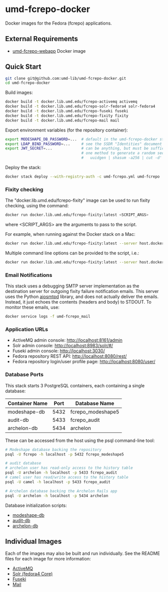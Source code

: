 # umd-fcrepo-docker

Docker images for the Fedora (fcrepo) applications.

## External Requirements

* [umd-fcrepo-webapp] Docker image

## Quick Start

```bash
git clone git@github.com:umd-lib/umd-fcrepo-docker.git
cd umd-fcrepo-docker
```

Build images:

```bash
docker build -t docker.lib.umd.edu/fcrepo-activemq activemq
docker build -t docker.lib.umd.edu/fcrepo-solr-fedora4 solr-fedora4
docker build -t docker.lib.umd.edu/fcrepo-fuseki fuseki
docker build -t docker.lib.umd.edu/fcrepo-fixity fixity
docker build -t docker.lib.umd.edu/fcrepo-mail mail
```

Export environment variables (for the repository container):

```bash
export MODESHAPE_DB_PASSWORD=...  # default in the umd-fcrepo-docker stack is "fcrepo"
export LDAP_BIND_PASSWORD=...     # see the SSDR "Identities" document for this
export JWT_SECRET=...             # can be anything, but must be sufficiently long
                                  # one method to generate a random secret is:
                                  #   uuidgen | shasum -a256 | cut -d' ' -f1
```

Deploy the stack:

```bash
docker stack deploy --with-registry-auth -c umd-fcrepo.yml umd-fcrepo
```

### Fixity checking

The "docker.lib.umd.edu/fcrepo-fixity" image can be used to run fixity checking,
using the command:

```bash
docker run docker.lib.umd.edu/fcrepo-fixity:latest <SCRIPT_ARGS>
```

where <SCRIPT_ARGS> are the arguments to pass to the script.

For example, when running against the Docker stack on a Mac:

```bash
docker run docker.lib.umd.edu/fcrepo-fixity:latest --server host.docker.internal:61613
```

Multiple command line options can be provided to the script, i.e.:

```bash
docker run docker.lib.umd.edu/fcrepo-fixity:latest --server host.docker.internal:61613 --age P6M
```

### Email Notifications

This stack uses a debugging SMTP server implementation as the destination server
for outgoing fixity failure notification emails. This server uses the Python [aiosmtpd]
library, and does not actually deliver the emails. Instead, it just echoes the contents
(headers and body) to STDOUT. To monitor these emails, use:

```bash
docker service logs -f umd-fcrepo_mail
```

### Application URLs

* ActiveMQ admin console: <http://localhost:8161/admin>
* Solr admin console: <http://localhost:8983/solr/#/>
* Fuseki admin console: <http://localhost:3030/>
* Fedora repository REST API: <http://localhost:8080/rest/>
* Fedora repository login/user profile page: <http://localhost:8080/user/>

### Database Ports

This stack starts 3 PostgreSQL containers, each containing a single database:

| Container Name | Port | Database Name     |
|----------------|------|-------------------|
| modeshape-db   | 5432 | fcrepo_modeshape5 |
| audit-db       | 5433 | fcrepo_audit      |
| archelon-db    | 5434 | archelon          |

These can be accessed from the host using the psql command-line tool:

```bash
# Modeshape database backing the repository
psql -U fcrepo -h localhost -p 5432 fcrepo_modeshape5

# audit database
# archelon user has read-only access to the history table
psql -U archelon -h localhost -p 5433 fcrepo_audit
# camel user has read/write access to the history table
psql -U camel -h localhost -p 5433 fcrepo_audit

# Archelon database backing the Archelon Rails app
psql -U archelon -h localhost -p 5434 archelon
```

Database initialization scripts:

* [modeshape-db](postgres-modeshape/init-modeshape-db.sh)
* [audit-db](postgres-audit/init-audit-db.sh)
* [archelon-db](postgres-archelon/init-archelon-db.sh)

## Individual Images

Each of the images may also be built and run individually. See the README
files for each image for more information:

* [ActiveMQ](activemq/README.md)
* [Solr (fedora4 Core)](solr-fedora4/README.md)
* [Fuseki](fuseki/README.md)
* [Mail](mail/README.md)

[umd-fcrepo-webapp]: https://github.com/umd-lib/umd-fcrepo-webapp
[aiosmtpd]: https://aiosmtpd.readthedocs.io/en/latest/README.html
